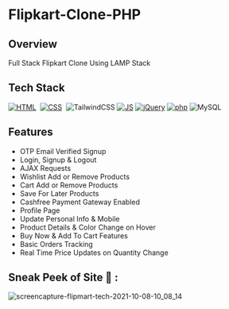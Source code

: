 # Flipkart-Clone-PHP

## Overview
Full Stack Flipkart Clone Using LAMP Stack

## Tech Stack
[![HTML](https://img.shields.io/badge/html5%20-%23E34F26.svg?&style=for-the-badge&logo=html5&logoColor=white)](https://github.com/Aditya-chamadia-09/Flipkart-Clone-PHP/search?l=html)&nbsp;
[![CSS](https://img.shields.io/badge/css3%20-%231572B6.svg?&style=for-the-badge&logo=css3&logoColor=white)](https://github.com/jigar-sable/Flipkart-Clone-PHP/search?l=css)&nbsp;
<img alt="TailwindCSS" src="https://img.shields.io/badge/Tailwind_CSS-38B2AC?style=for-the-badge&logo=tailwind-css&logoColor=white"/>
[![JS](https://img.shields.io/badge/javascript%20-%23323330.svg?&style=for-the-badge&logo=javascript&logoColor=%23F7DF1E)](https://github.com/jigar-sable/Flipkart-Clone-PHP/search?l=javascript)
[![jQuery](https://img.shields.io/badge/jquery-%230769AD.svg?style=for-the-badge&logo=jquery&logoColor=white)](https://github.com/jigar-sable/Flipkart-Clone-PHP/search?l=javascript)
[![php](https://img.shields.io/badge/php-%23777BB4.svg?style=for-the-badge&logo=php&logoColor=white)](https://github.com/jigar-sable/Flipkart-Clone-PHP/search?l=php)
<img alt="MySQL" src="https://img.shields.io/badge/mysql-%2300f.svg?style=for-the-badge&logo=mysql&logoColor=white"/>

## Features

- OTP Email Verified Signup
- Login, Signup & Logout
- AJAX Requests
- Wishlist Add or Remove Products
- Cart Add or Remove Products
- Save For Later Products
- Cashfree Payment Gateway Enabled
- Profile Page 
- Update Personal Info & Mobile
- Product Details & Color Change on Hover
- Buy Now & Add To Cart Features
- Basic Orders Tracking
- Real Time Price Updates on Quantity Change

## Sneak Peek of Site 🙈 :
<!-- ![home](https://user-images.githubusercontent.com/64949957/136549386-5d3cd8e9-7499-4fe4-8652-8840930febb6.PNG) -->
![screencapture-flipmart-tech-2021-10-08-10_08_14](https://user-images.githubusercontent.com/64949957/136549418-cb4f98cc-7620-4f82-9298-150bb32d64ed.png)

